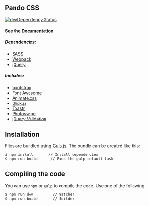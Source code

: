 Pando CSS
---------

[![devDependency Status](https://david-dm.org/wuifdesign/pando/dev-status.svg)](https://david-dm.org/wuifdesign/pando#info=devDependencies)

#### See the [Documentation](http://wuifdesign.github.io/pando/)

##### Dependencies:
- [SASS](https://github.com/sass/sass)
- [Webpack](https://webpack.js.org/)
- [jQuery](https://jquery.com/)

##### Includes:
- [bootstrap](https://github.com/twbs/bootstrap)
- [Font Awesome](https://github.com/FortAwesome/Font-Awesome)
- [Animate.css](https://github.com/daneden/animate.css)
- [Slick.js](https://github.com/kenwheeler/slick)
- [Toastr](https://github.com/CodeSeven/toastr)
- [Photoswipe](https://github.com/dimsemenov/photoswipe)
- [jQuery Validation](https://github.com/jquery-validation/jquery-validation)

## Installation

Files are bundled using [Gulp.js](http://gulpjs.com/). The bundle can be created like this:

    $ npm install       // Install dependencies
    $ npm run build      // Runs the gulp default task

## Compiling the code

You can use `npm` or `gulp` to compile the code. Use one of the following

    $ npm run dev         // Watcher
    $ npm run build       // Builder

